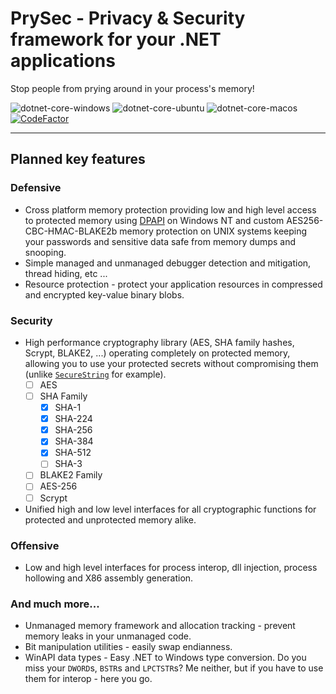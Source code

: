 # PrySec - Privacy & Security framework for your .NET applications

Stop people from prying around in your process's memory!

![dotnet-core-windows](https://github.com/frederik-hoeft/PrySec/actions/workflows/windows.yml/badge.svg)
![dotnet-core-ubuntu](https://github.com/frederik-hoeft/PrySec/actions/workflows/ubuntu.yml/badge.svg)
![dotnet-core-macos](https://github.com/frederik-hoeft/PrySec/actions/workflows/macos.yml/badge.svg)
[![CodeFactor](https://www.codefactor.io/repository/github/frederik-hoeft/prysec/badge?s=adaf32ed48d673d2c1f5aa80e15614d2f0b16278)](https://www.codefactor.io/repository/github/frederik-hoeft/prysec)

---

## Planned key features

### Defensive

- Cross platform memory protection providing low and high level access to protected memory using [DPAPI](https://en.wikipedia.org/wiki/Data_Protection_API) on Windows NT and custom AES256-CBC-HMAC-BLAKE2b memory protection on UNIX systems keeping your passwords and sensitive data safe from memory dumps and snooping.
- Simple managed and unmanaged debugger detection and mitigation, thread hiding, etc ...
- Resource protection - protect your application resources in compressed and encrypted key-value binary blobs.
  
### Security

- High performance cryptography library (AES, SHA family hashes, Scrypt, BLAKE2, ...) operating completely on protected memory, allowing you to use your protected secrets without compromising them (unlike [`SecureString`](https://docs.microsoft.com/en-us/dotnet/api/system.security.securestring?view=net-5.0) for example).
  - [ ] AES
  - [ ] SHA Family
    - [x] SHA-1
    - [x] SHA-224
    - [x] SHA-256
    - [x] SHA-384
    - [x] SHA-512
    - [ ] SHA-3
  - [ ] BLAKE2 Family
  - [ ] AES-256
  - [ ] Scrypt
- Unified high and low level interfaces for all cryptographic functions  for protected and unprotected memory alike.

### Offensive

- Low and high level interfaces for process interop, dll injection, process hollowing and X86 assembly generation.

### And much more...

- Unmanaged memory framework and allocation tracking - prevent memory leaks in your unmanaged code.
- Bit manipulation utilities - easily swap endianness.
- WinAPI data types - Easy .NET to Windows type conversion. Do you miss your `DWORD`s, `BSTR`s and `LPCTSTR`s? Me neither, but if you have to use them for interop - here you go.
